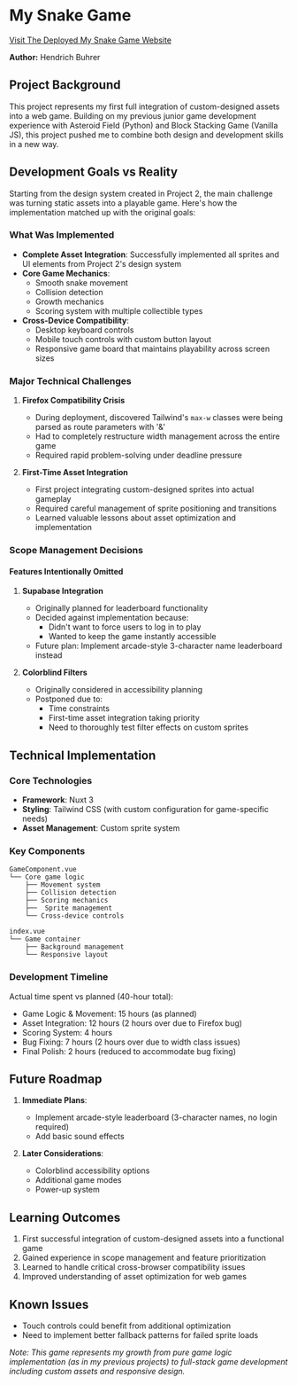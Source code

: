 # My Snake Game

[Visit The Deployed My Snake Game Website](https://my-snake-game-the-best.vercel.app)

**Author:** Hendrich Buhrer 

## Project Background
This project represents my first full integration of custom-designed assets into a web game. Building on my previous junior game development experience with Asteroid Field (Python) and Block Stacking Game (Vanilla JS), this project pushed me to combine both design and development skills in a new way.

## Development Goals vs Reality
Starting from the design system created in Project 2, the main challenge was turning static assets into a playable game. Here's how the implementation matched up with the original goals:

### What Was Implemented
- **Complete Asset Integration**: Successfully implemented all sprites and UI elements from Project 2's design system
- **Core Game Mechanics**:
  - Smooth snake movement
  - Collision detection
  - Growth mechanics
  - Scoring system with multiple collectible types
- **Cross-Device Compatibility**:
  - Desktop keyboard controls
  - Mobile touch controls with custom button layout
  - Responsive game board that maintains playability across screen sizes

### Major Technical Challenges
1. **Firefox Compatibility Crisis**
   - During deployment, discovered Tailwind's `max-w` classes were being parsed as route parameters with '&'
   - Had to completely restructure width management across the entire game
   - Required rapid problem-solving under deadline pressure

2. **First-Time Asset Integration**
   - First project integrating custom-designed sprites into actual gameplay
   - Required careful management of sprite positioning and transitions
   - Learned valuable lessons about asset optimization and implementation

### Scope Management Decisions

#### Features Intentionally Omitted
1. **Supabase Integration**
   - Originally planned for leaderboard functionality
   - Decided against implementation because:
     - Didn't want to force users to log in to play
     - Wanted to keep the game instantly accessible
   - Future plan: Implement arcade-style 3-character name leaderboard instead

2. **Colorblind Filters**
   - Originally considered in accessibility planning
   - Postponed due to:
     - Time constraints
     - First-time asset integration taking priority
     - Need to thoroughly test filter effects on custom sprites

## Technical Implementation

### Core Technologies
- **Framework**: Nuxt 3
- **Styling**: Tailwind CSS (with custom configuration for game-specific needs)
- **Asset Management**: Custom sprite system

### Key Components
```
GameComponent.vue
└── Core game logic
    ├── Movement system
    ├── Collision detection
    ├── Scoring mechanics
    ├──  Sprite management
    └── Cross-device controls

index.vue
└── Game container
    ├── Background management
    └── Responsive layout
```

### Development Timeline
Actual time spent vs planned (40-hour total):
- Game Logic & Movement: 15 hours (as planned)
- Asset Integration: 12 hours (2 hours over due to Firefox bug)
- Scoring System: 4 hours
- Bug Fixing: 7 hours (2 hours over due to width class issues)
- Final Polish: 2 hours (reduced to accommodate bug fixing)

## Future Roadmap
1. **Immediate Plans**:
   - Implement arcade-style leaderboard (3-character names, no login required)
   - Add basic sound effects
   
2. **Later Considerations**:
   - Colorblind accessibility options
   - Additional game modes
   - Power-up system

## Learning Outcomes
1. First successful integration of custom-designed assets into a functional game
2. Gained experience in scope management and feature prioritization
3. Learned to handle critical cross-browser compatibility issues
4. Improved understanding of asset optimization for web games

## Known Issues
- Touch controls could benefit from additional optimization
- Need to implement better fallback patterns for failed sprite loads

*Note: This game represents my growth from pure game logic implementation (as in my previous projects) to full-stack game development including custom assets and responsive design.*
